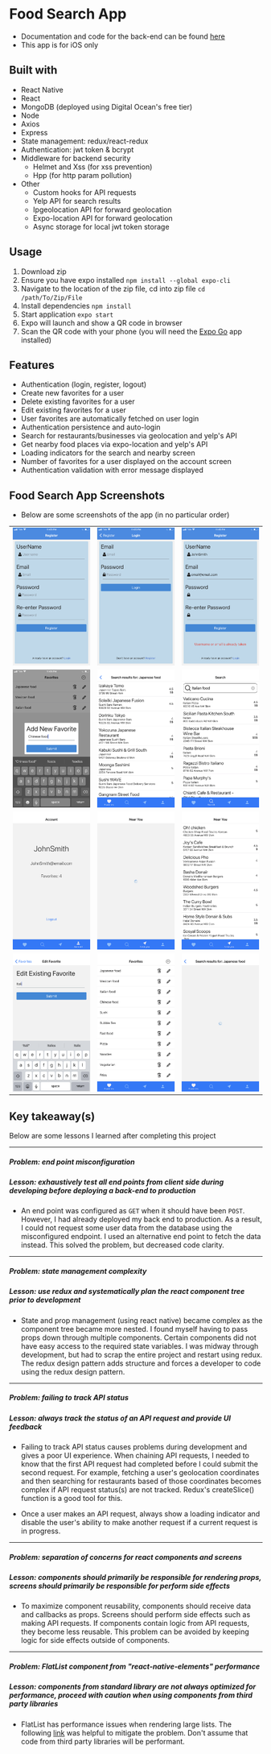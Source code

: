 # Food Search App

-   Documentation and code for the back-end can be found [here](https://github.com/SinghGunkar/food-app-API)
-   This app is for iOS only

## Built with

-   React Native
-   React
-   MongoDB (deployed using Digital Ocean's free tier)
-   Node
-   Axios
-   Express
-   State management: redux/react-redux
-   Authentication: jwt token & bcrypt
-   Middleware for backend security
    -   Helmet and Xss (for xss prevention)
    -   Hpp (for http param pollution)
-   Other
    -   Custom hooks for API requests
    -   Yelp API for search results
    -   Ipgeolocation API for forward geolocation
    -   Expo-location API for forward geolocation
    -   Async storage for local jwt token storage

## Usage

1.  Download zip
2.  Ensure you have expo installed `npm install --global expo-cli `
3.  Navigate to the location of the zip file, cd into zip file `cd /path/To/Zip/File`
4.  Install dependencies `npm install`
5.  Start application `expo start`
6.  Expo will launch and show a QR code in browser
7.  Scan the QR code with your phone (you will need the [Expo Go](https://expo.dev/client) app installed)

## Features

-   Authentication (login, register, logout)
-   Create new favorites for a user
-   Delete existing favorites for a user
-   Edit existing favorites for a user
-   User favorites are automatically fetched on user login
-   Authentication persistence and auto-login
-   Search for restaurants/businesses via geolocation and yelp's API
-   Get nearby food places via expo-location and yelp's API
-   Loading indicators for the search and nearby screen
-   Number of favorites for a user displayed on the account screen
-   Authentication validation with error message displayed

## Food Search App Screenshots

-   Below are some screenshots of the app (in no particular order)

<div>
    <table>
    <tr>
        <td><img src="./images/1-register-screen.PNG" ></td>
        <td><img src="./images/2-login-screen.PNG" ></td>
        <td><img src="/images/12-registration-error.PNG"></td>
    </tr>
    <tr>
        <td><img src="./images/3-add-fav.PNG" ></td>
        <td><img src="./images/5-search-results-japanese-food.PNG" ></td>
        <td><img src="/images/6-italian-food-search.PNG" ></td>
    </tr>
    <tr>
        <td><img src="./images/7-logout-account-screen.PNG" ></td>
        <td><img src="./images/8-near-you.PNG" ></td>
        <td><img src="/images/9-search-results-near you.PNG"></td>
    </tr>
    <tr>
        <td><img src="./images/10-edit-fav.PNG" ></td>
        <td><img src="./images/11-list-of-favorites.PNG" ></td>
        <td><img src="./images/4-search-for-japanese-food-loading.PNG" ></td>
    </tr>
    </table>
</div>

## Key takeaway(s)

Below are some lessons I learned after completing this project

<hr />

##### Problem: end point misconfiguration

##### Lesson: exhaustively test all end points from client side during developing before deploying a back-end to production

-   An end point was configured as `GET` when it should have been `POST`. However, I had already deployed my back end to production. As a result, I could not request some user data from the database using the misconfigured  endpoint. I used an alternative end point to fetch the data instead. This solved the problem, but decreased code clarity.
<hr />

##### Problem: state management complexity

##### Lesson: use redux and systematically plan the react component tree prior to development

-   State and prop management (using react native) became complex as the component tree became more nested. I found myself having to pass props down through multiple components. Certain components did not have easy access to the required state variables. I was midway through development, but had to scrap the entire project and restart using redux. The redux design pattern adds structure and forces a developer to code using the redux design pattern.
<hr />

##### Problem: failing to track API status

##### Lesson: always track the status of an API request and provide UI feedback

-   Failing to track API status causes problems during development and gives a poor UI experience. When chaining API requests, I needed to know that the first API request had completed before I could submit the second request. For example, fetching a user's geolocation coordinates and then searching for  restaurants based of those coordinates becomes complex if API request status(s) are not tracked. Redux's createSlice() function is a good tool for this.

*   Once a user makes an API request, always show a loading indicator and disable the user's ability to make another request if a current request is in progress.
<hr />

##### Problem: separation of concerns for react components and screens

##### Lesson: components should primarily be responsible for rendering props, screens should primarily be responsible for perform side effects

-   To maximize component reusability, components should receive data and callbacks as props. Screens should perform side effects such as making API requests. If components contain logic from API requests, they become less reusable. This problem can be avoided by keeping logic for side effects outside of components.
<hr />

##### Problem: FlatList component from "react-native-elements" performance

##### Lesson: components from standard library are not always optimized for performance, proceed with caution when using components from third party libraries

-   FlatList has performance issues when rendering large lists. The following [link](https://reactnative.dev/docs/optimizing-flatlist-configuration) was helpful to mitigate the problem. Don't assume that code from third party libraries will be performant.
